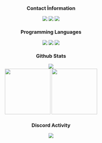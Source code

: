 <!--
this shit dont work due to the pic being 5mb. ill compress it later 
[![synth](https://cdn.discordapp.com/attachments/545659735903567874/969216192239796294/synth.png)](https://discord.com/users/484683804670296065) -->


<div align="center">
<h3>Contact İnformation</h3>
<a href="https://discord.com/users/484683804670296065" target"blank_"><img src="https://img.shields.io/badge/synth%238532%20-111111.svg?&style=for-the-badge&logo=discord&logoColor=white"></a>
<a href="mailto:synth@cock.li" target"blank_"><img src="https://shields.io/badge/synth%40cock.li%20-111111.svg?&style=for-the-badge&logo=protonmail&logoColor=white"></a>
<a href="https://github.com/c-um" target"blank_"><img src="https://img.shields.io/badge/GitHub%20-111111.svg?&style=for-the-badge&logo=github&logoColor=white"></a>
</div>


<div align="center">
<h3>Programming Languages</h3>
<img src="https://img.shields.io/badge/Python%20-111111.svg?&style=for-the-badge&logo=Python&logoColor=white">
<img src="https://img.shields.io/badge/HTML5%20-111111.svg?&style=for-the-badge&logo=HTML5&logoColor=white">
<img src="https://img.shields.io/badge/CSS%20-111111.svg?&style=for-the-badge&logo=CSS3&logoColor=white">
</div>


<div align="center">
<h3>Github Stats</h3>
  <div><img src="https://komarev.com/ghpvc/?username=c-um&label=PROFILE+VIEWS&color=grey"/></div>
  <img src="https://github-readme-stats.vercel.app/api?username=c-um&count_private=true&hide_border=true&show_icons=true&include_all_commits=true&bg_color=0d1117&title_color=FFFFFF&text_color=9f9f9f&icon_color=FFFFFF" width="%100" height="150px">
<img src="https://github-readme-stats.vercel.app/api/top-langs/?username=c-um&layout=compact&theme=nord&hide_border=true&bg_color=0d1117&border_radius=6&title_color=FFFFFF" width="%100" height="150px">
</a>

<div align="center">
<h3>Discord Activity</h3>
   <a href="https://discord.com/users/484683804670296065" target="_blank">
      <img src="https://lanyard-profile-readme.vercel.app/api/484683804670296065?bg=0d1117&animated=true&hideDiscrim=false&borderRadius=31px">
   </a>
</div>
